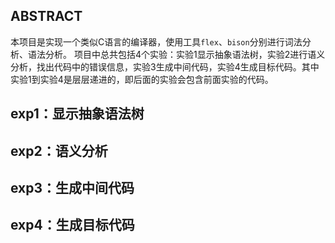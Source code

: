 ## ABSTRACT
本项目是实现一个类似C语言的编译器，使用工具`flex`、`bison`分别进行词法分析、语法分析。
项目中总共包括4个实验：实验1显示抽象语法树，实验2进行语义分析，找出代码中的错误信息，实验3生成中间代码，实验4生成目标代码。其中实验1到实验4是层层递进的，即后面的实验会包含前面实验的代码。
## exp1：显示抽象语法树
## exp2：语义分析
## exp3：生成中间代码
## exp4：生成目标代码
